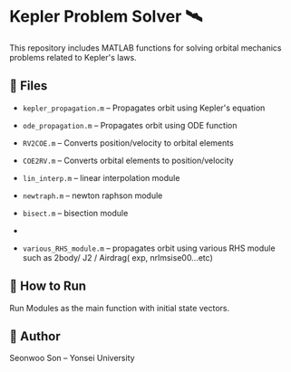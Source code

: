 # Kepler Problem Solver 🛰️

This repository includes MATLAB functions for solving orbital mechanics problems related to Kepler's laws.

## 📂 Files
- `kepler_propagation.m` – Propagates orbit using Kepler's equation
- `ode_propagation.m` – Propagates orbit using ODE function
  
- `RV2COE.m` – Converts position/velocity to orbital elements
- `COE2RV.m` – Converts orbital elements to position/velocity
  
- `lin_interp.m` – linear interpolation module
- `newtraph.m` – newton raphson module
- `bisect.m` – bisection module 
- 
- `various_RHS_module.m` – propagates orbit using various RHS module such as 2body/ J2 / Airdrag( exp, nrlmsise00...etc) 


## 🚀 How to Run
Run Modules as the main function with initial state vectors.

## 🧠 Author
Seonwoo Son – Yonsei University
